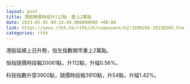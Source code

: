 ```yaml
---
layout: post
title: 港股競價時段升112點　重上2萬點
date: 2023-05-05 09:24:49.000000000 +08:00
link: https://news.rthk.hk/rthk/ch/component/k2/1699260-20230505.htm
categories: rthk
---
```


港股延續上日升勢，恒生指數開市重上2萬點。

恒指競價時段報20061點，升112點，升幅0.56%。

科技指數升穿3900點，競價時段報3910點，升54點，升幅1.42%。
